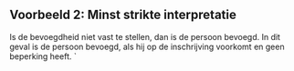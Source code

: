 ## Voorbeeld 2: Minst strikte interpretatie

 Is de bevoegdheid niet vast te stellen, dan is de persoon bevoegd. In dit geval is de persoon bevoegd, als hij op de inschrijving voorkomt en geen beperking heeft.
`
